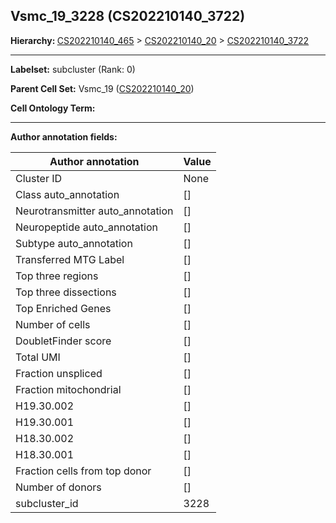 ## Vsmc_19_3228 (CS202210140_3722)
<b>Hierarchy: </b>
[CS202210140_465](https://purl.brain-bican.org/taxonomy/CS202210140#CS202210140_465) >
[CS202210140_20](https://purl.brain-bican.org/taxonomy/CS202210140#CS202210140_20) >
[CS202210140_3722](https://purl.brain-bican.org/taxonomy/CS202210140#CS202210140_3722)

---


**Labelset:** subcluster (Rank: 0)

**Parent Cell Set:** Vsmc_19 ([CS202210140_20](https://purl.brain-bican.org/taxonomy/CS202210140#CS202210140_20))



**Cell Ontology Term:** 

[MARKER GENES.]: #


---

[TRANSFERRED ANNOTATIONS.]: #


[AUTHOR ANNOTATION FIELDS.]: #


**Author annotation fields:**

| Author annotation | Value |
|-------------------|-------|
|Cluster ID|None|
|Class auto_annotation|[]|
|Neurotransmitter auto_annotation|[]|
|Neuropeptide auto_annotation|[]|
|Subtype auto_annotation|[]|
|Transferred MTG Label|[]|
|Top three regions|[]|
|Top three dissections|[]|
|Top Enriched Genes|[]|
|Number of cells|[]|
|DoubletFinder score|[]|
|Total UMI|[]|
|Fraction unspliced|[]|
|Fraction mitochondrial|[]|
|H19.30.002|[]|
|H19.30.001|[]|
|H18.30.002|[]|
|H18.30.001|[]|
|Fraction cells from top donor|[]|
|Number of donors|[]|
|subcluster_id|3228|
